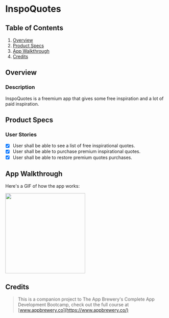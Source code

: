 # InspoQuotes

## Table of Contents
1. [Overview](#Overview)
2. [Product Specs](#Product-Specs)
3. [App Walkthrough](#App-Walkthrough)
4. [Credits](#Credits)

## Overview
### Description

InspoQuotes is a freemium app that gives some free inspiration and a lot of paid inspiration.

## Product Specs
### User Stories

- [X] User shall be able to see a list of free inspirational quotes.
- [X] User shall be able to purchase premium inspirational quotes.
- [X] User shall be able to restore premium quotes purchases.

## App Walkthrough

Here's a GIF of how the app works:

<img src="https://user-images.githubusercontent.com/35745973/81492034-5b48ff80-9249-11ea-81e0-2576046008e4.gif" width=250><br>

## Credits

>This is a companion project to The App Brewery's Complete App Development Bootcamp, check out the full course at [www.appbrewery.co](https://www.appbrewery.co/)
